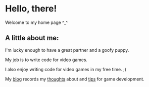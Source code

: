 # Hello, there!

Welcome to my home page ^_^

## A little about me:

I'm lucky enough to have a great partner and a goofy puppy.

My job is to write code for video games.

I also enjoy writing code for video games in my free time. ;)

My [blog](/blog) records my [thoughts](/blog) about and [tips](/blog) for game development.